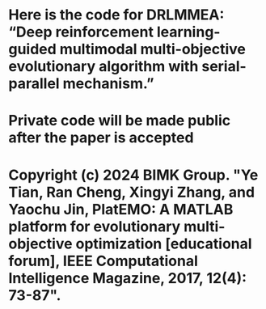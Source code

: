# Here is the code for DRLMMEA: “Deep reinforcement learning-guided multimodal multi-objective evolutionary algorithm with serial-parallel mechanism.”
# Private code will be made public after the paper is accepted
# Copyright (c) 2024 BIMK Group. "Ye Tian, Ran Cheng, Xingyi Zhang, and Yaochu Jin, PlatEMO: A MATLAB platform for evolutionary multi-objective optimization [educational forum], IEEE Computational Intelligence Magazine, 2017, 12(4): 73-87".
